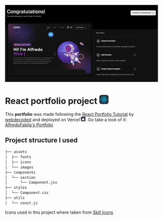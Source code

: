 <div align="center">
  <img src="/README_FILES/vercelDeployment.png" alt="Vercel Deployment">
</div>

# React portfolio project <img src="/README_FILES/React-Dark.svg" width=30 alt="React Icon">
This **portfolio** was made following the [React Portfolio Tutorial](https://www.youtube.com/watch?v=hYv6BM2fWd8&t=1784s) by [webdecoded](https://github.com/judygab) and deployed on Vercel <img src="/README_FILES/Vercel-Dark.svg" width=15 alt="Vercel Icon">. Go take a look of it: <a href="https://fredyfare-portfolio.vercel.app/">AlfredoFabila's Portfolio</a>

## Project structure I used

```sh
├── assets
│  ├── fonts
│  ├── icons
│  └── images
├── components
│  └── section
│      └── Component.jsx
├── styles
│  └── Component.css
├── utils
│  └── const.js
```

Icons used in this project where taken from [Skill Icons](https://github.com/tandpfun/skill-icons/tree/main)
